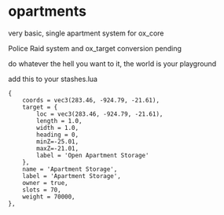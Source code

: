 # opartments
very basic, single apartment system for ox_core

Police Raid system and ox_target conversion pending 

do whatever the hell you want to it, the world is your playground


add this to your stashes.lua
```
{
	coords = vec3(283.46, -924.79, -21.61),
	target = {
		loc = vec3(283.46, -924.79, -21.61),
		length = 1.0,
		width = 1.0,
		heading = 0,
		minZ=-25.01,
		maxZ=-21.01,
		label = 'Open Apartment Storage'
    },
    name = 'Apartment Storage',
    label = 'Apartment Storage',
    owner = true,
    slots = 70,
    weight = 70000,
},
```
